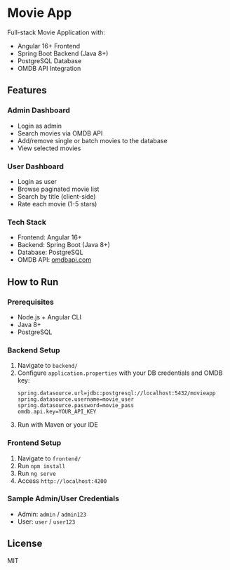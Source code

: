 # Movie App

Full-stack Movie Application with:
- Angular 16+ Frontend
- Spring Boot Backend (Java 8+)
- PostgreSQL Database
- OMDB API Integration

## Features

### Admin Dashboard
- Login as admin
- Search movies via OMDB API
- Add/remove single or batch movies to the database
- View selected movies

### User Dashboard
- Login as user
- Browse paginated movie list
- Search by title (client-side)
- Rate each movie (1-5 stars)

### Tech Stack
- Frontend: Angular 16+
- Backend: Spring Boot (Java 8+)
- Database: PostgreSQL
- OMDB API: [omdbapi.com](http://www.omdbapi.com)

## How to Run

### Prerequisites
- Node.js + Angular CLI
- Java 8+
- PostgreSQL

### Backend Setup
1. Navigate to `backend/`
2. Configure `application.properties` with your DB credentials and OMDB key:
   ```
   spring.datasource.url=jdbc:postgresql://localhost:5432/movieapp
   spring.datasource.username=movie_user
   spring.datasource.password=movie_pass
   omdb.api.key=YOUR_API_KEY
   ```
3. Run with Maven or your IDE

### Frontend Setup
1. Navigate to `frontend/`
2. Run `npm install`
3. Run `ng serve`
4. Access `http://localhost:4200`

### Sample Admin/User Credentials
- Admin: `admin` / `admin123`
- User: `user` / `user123`

## License
MIT
